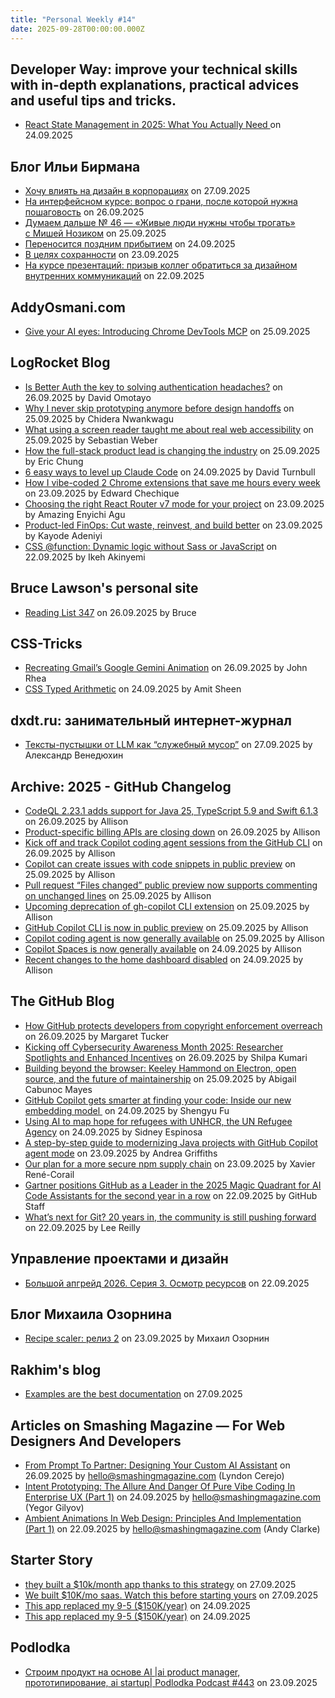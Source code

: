 ```yaml
---
title: "Personal Weekly #14"
date: 2025-09-28T00:00:00.000Z
---
```


##  Developer Way: improve your technical skills with in-depth explanations, practical advices and useful tips and tricks. 

- [ React State Management in 2025: What You Actually Need ](https://www.developerway.com/posts/react-state-management-2025) on 24.09.2025

## Блог Ильи Бирмана

- [Хочу влиять на дизайн в корпорациях](https://ilyabirman.ru/meanwhile/all/hochu-vliyat-na-dizayn-v-korporaciyah/) on 27.09.2025
- [На интерфейсном курсе: вопрос о грани, после которой нужна пошаговость](https://ilyabirman.ru/meanwhile/all/ui-course-frag-180/) on 26.09.2025
- [Думаем дальше № 46 — «Живые люди нужны чтобы трогать» с Мишей Нозиком](https://ilyabirman.ru/meanwhile/all/think-on-46/) on 25.09.2025
- [Переносится поздним прибытием](https://ilyabirman.ru/meanwhile/all/perenositsya-pozdnim-pribytiem/) on 24.09.2025
- [В целях сохранности](https://ilyabirman.ru/meanwhile/all/v-celyah-sohrannosti/) on 23.09.2025
- [На курсе презентаций: призыв коллег обратиться за дизайном внутренних коммуникаций](https://ilyabirman.ru/meanwhile/all/presentation-course-frag-14/) on 22.09.2025

## AddyOsmani.com

- [Give your AI eyes: Introducing Chrome DevTools MCP](https://addyosmani.com/blog/devtools-mcp/) on 25.09.2025

## LogRocket Blog

- [Is Better Auth the key to solving authentication headaches?](https://blog.logrocket.com/better-auth-authentication/) on 26.09.2025 by David Omotayo
- [Why I never skip prototyping anymore before design handoffs](https://blog.logrocket.com/ux-design/never-skip-prototyping-before-design-handoffs/) on 25.09.2025 by Chidera Nwankwagu
- [What using a screen reader taught me about real web accessibility](https://blog.logrocket.com/what-using-a-screen-reader-taught-me/) on 25.09.2025 by Sebastian Weber
- [How the full-stack product lead is changing the industry](https://blog.logrocket.com/product-management/how-the-full-stack-product-lead-is-changing-the-industry/) on 25.09.2025 by Eric Chung
- [6 easy ways to level up Claude Code](https://blog.logrocket.com/6-easy-ways-to-level-up-claude-code/) on 24.09.2025 by David Turnbull
- [How I vibe-coded 2 Chrome extensions that save me hours every week](https://blog.logrocket.com/ux-design/vibe-coding-micro-apps/) on 23.09.2025 by Edward Chechique
- [Choosing the right React Router v7 mode for your project](https://blog.logrocket.com/react-router-v7-modes/) on 23.09.2025 by Amazing Enyichi Agu
- [Product-led FinOps: Cut waste, reinvest, and build better](https://blog.logrocket.com/product-management/product-led-finops-cut-waste-reinvest-build-better/) on 23.09.2025 by Kayode Adeniyi
- [CSS @function: Dynamic logic without Sass or JavaScript](https://blog.logrocket.com/css-function-dynamic-logic-sass-javascript/) on 22.09.2025 by Ikeh Akinyemi

## Bruce Lawson's  personal site

- [Reading List 347](https://brucelawson.co.uk/2025/reading-list-347/) on 26.09.2025 by Bruce

## CSS-Tricks

- [Recreating Gmail’s Google Gemini Animation](https://css-tricks.com/recreating-gmails-google-gemini-animation/) on 26.09.2025 by John Rhea
- [CSS Typed Arithmetic](https://css-tricks.com/css-typed-arithmetic/) on 24.09.2025 by Amit Sheen

## dxdt.ru: занимательный интернет-журнал

- [Тексты-пустышки от LLM как “служебный мусор”](https://dxdt.ru/2025/09/27/16343/) on 27.09.2025 by Александр Венедюхин

## Archive: 2025 - GitHub Changelog

- [CodeQL 2.23.1 adds support for Java 25, TypeScript 5.9 and Swift 6.1.3](https://github.blog/changelog/2025-09-26-codeql-2-23-1-adds-support-for-java-25-typescript-5-9-and-swift-6-1-3) on 26.09.2025 by Allison
- [Product-specific billing APIs are closing down](https://github.blog/changelog/2025-09-26-product-specific-billing-apis-are-closing-down) on 26.09.2025 by Allison
- [Kick off and track Copilot coding agent sessions from the GitHub CLI](https://github.blog/changelog/2025-09-25-kick-off-and-track-copilot-coding-agent-sessions-from-the-github-cli) on 26.09.2025 by Allison
- [Copilot can create issues with code snippets in public preview](https://github.blog/changelog/2025-09-25-copilot-can-create-issues-with-code-snippets-in-public-preview) on 25.09.2025 by Allison
- [Pull request “Files changed” public preview now supports commenting on unchanged lines](https://github.blog/changelog/2025-09-25-pull-request-files-changed-public-preview-now-supports-commenting-on-unchanged-lines) on 25.09.2025 by Allison
- [Upcoming deprecation of gh-copilot CLI extension](https://github.blog/changelog/2025-09-25-upcoming-deprecation-of-gh-copilot-cli-extension) on 25.09.2025 by Allison
- [GitHub Copilot CLI is now in public preview](https://github.blog/changelog/2025-09-25-github-copilot-cli-is-now-in-public-preview) on 25.09.2025 by Allison
- [Copilot coding agent is now generally available](https://github.blog/changelog/2025-09-25-copilot-coding-agent-is-now-generally-available) on 25.09.2025 by Allison
- [Copilot Spaces is now generally available](https://github.blog/changelog/2025-09-24-copilot-spaces-is-now-generally-available) on 24.09.2025 by Allison
- [Recent changes to the home dashboard disabled](https://github.blog/changelog/2025-09-24-recent-changes-to-the-home-dashboard-disabled) on 24.09.2025 by Allison

## The GitHub Blog

- [How GitHub protects developers from copyright enforcement overreach](https://github.blog/news-insights/policy-news-and-insights/how-github-protects-developers-from-copyright-enforcement-overreach/) on 26.09.2025 by Margaret Tucker
- [Kicking off Cybersecurity Awareness Month 2025: Researcher Spotlights and Enhanced Incentives](https://github.blog/security/vulnerability-research/kicking-off-cybersecurity-awareness-month-2025-researcher-spotlights-and-enhanced-incentives/) on 26.09.2025 by Shilpa Kumari
- [Building beyond the browser: Keeley Hammond on Electron, open source, and the future of maintainership](https://github.blog/open-source/maintainers/building-beyond-the-browser-keeley-hammond-on-electron-open-source-and-the-future-of-maintainership/) on 25.09.2025 by Abigail Cabunoc Mayes
- [GitHub Copilot gets smarter at finding your code: Inside our new embedding model ](https://github.blog/news-insights/product-news/copilot-new-embedding-model-vs-code/) on 24.09.2025 by Shengyu Fu
- [Using AI to map hope for refugees with UNHCR, the UN Refugee Agency](https://github.blog/open-source/social-impact/using-ai-to-map-hope-for-refugees-with-unhcr-the-un-refugee-agency/) on 24.09.2025 by Sidney Espinosa
- [A step-by-step guide to modernizing Java projects with GitHub Copilot agent mode](https://github.blog/ai-and-ml/github-copilot/a-step-by-step-guide-to-modernizing-java-projects-with-github-copilot-agent-mode/) on 23.09.2025 by Andrea Griffiths
- [Our plan for a more secure npm supply chain](https://github.blog/security/supply-chain-security/our-plan-for-a-more-secure-npm-supply-chain/) on 23.09.2025 by Xavier René-Corail
- [Gartner positions GitHub as a Leader in the 2025 Magic Quadrant for AI Code Assistants for the second year in a row](https://github.blog/ai-and-ml/github-copilot/gartner-positions-github-as-a-leader-in-the-2025-magic-quadrant-for-ai-code-assistants-for-the-second-year-in-a-row/) on 22.09.2025 by GitHub Staff
- [What’s next for Git? 20 years in, the community is still pushing forward](https://github.blog/open-source/whats-next-for-git-20-years-in-the-community-is-still-pushing-forward/) on 22.09.2025 by Lee Reilly

## Управление проектами и дизайн

- [Большой апгрейд 2026. Серия 3. Осмотр ресурсов](https://toverovskiy.livejournal.com/455792.html) on 22.09.2025

## Блог Михаила Озорнина

- [Recipe scaler: релиз 2](https://mikeozornin.ru/blog/all/recipe-scaler-release-2/) on 23.09.2025 by Михаил Озорнин

## Rakhim's blog

- [Examples are the best documentation](https://rakhim.exotext.com/examples-are-the-best-documentation) on 27.09.2025

## Articles on Smashing Magazine — For Web Designers And Developers

- [From Prompt To Partner: Designing Your Custom AI Assistant](https://smashingmagazine.com/2025/09/from-prompt-to-partner-designing-custom-ai-assistant/) on 26.09.2025 by hello@smashingmagazine.com (Lyndon Cerejo)
- [Intent Prototyping: The Allure And Danger Of Pure Vibe Coding In Enterprise UX (Part 1)](https://smashingmagazine.com/2025/09/intent-prototyping-pure-vibe-coding-enterprise-ux/) on 24.09.2025 by hello@smashingmagazine.com (Yegor Gilyov)
- [Ambient Animations In Web Design: Principles And Implementation (Part 1)](https://smashingmagazine.com/2025/09/ambient-animations-web-design-principles-implementation/) on 22.09.2025 by hello@smashingmagazine.com (Andy Clarke)

## Starter Story

- [they built a $10k/month app thanks to this strategy](https://www.youtube.com/shorts/lhfku00d9SE) on 27.09.2025
- [We built $10K/mo saas. Watch this before starting yours](https://www.youtube.com/watch?v=3eY71OS4MFw) on 27.09.2025
- [This app replaced my 9-5 ($150K/year)](https://www.youtube.com/shorts/ejlHRH06quo) on 24.09.2025
- [This app replaced my 9-5 ($150K/year)](https://www.youtube.com/watch?v=w3zxMrwWrt0) on 24.09.2025

## Podlodka

- [Строим продукт на основе AI |ai product manager, прототипирование, ai startup| Podlodka Podcast #443](https://www.youtube.com/watch?v=8uiC2ldf-Mg) on 23.09.2025
